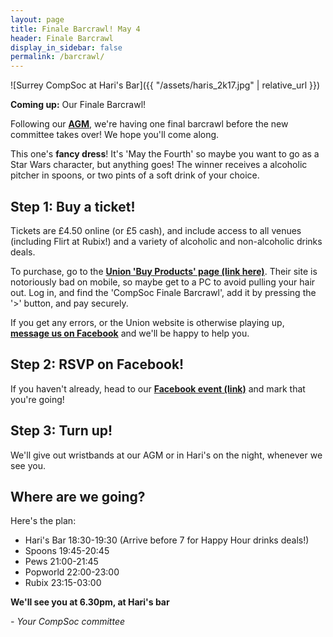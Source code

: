 ```yaml
---
layout: page
title: Finale Barcrawl! May 4
header: Finale Barcrawl
display_in_sidebar: false
permalink: /barcrawl/
---
```


![Surrey CompSoc at Hari's Bar]({{ "/assets/haris_2k17.jpg" | relative_url }})

**Coming up:** Our Finale Barcrawl!

Following our **[AGM](/agm)**, we're having one final barcrawl before the new committee takes over! We hope you'll come along.

This one's **fancy dress**! It's 'May the Fourth' so maybe you want to go as a Star Wars character, but anything goes! The winner receives a alcoholic pitcher in spoons, or two pints of a soft drink of your choice.

## Step 1: Buy a ticket!

Tickets are £4.50 online (or £5 cash), and include access to all venues (including Flirt at Rubix!) and a variety of alcoholic and non-alcoholic drinks deals.

To purchase, go to the **[Union 'Buy Products' page (link here)](https://www.ussu.co.uk/activity/Pages/BuyProducts.aspx)**. Their site is notoriously bad on mobile, so maybe get to a PC to avoid pulling your hair out. Log in, and find the 'CompSoc Finale Barcrawl', add it by pressing the '>' button, and pay securely.

If you get any errors, or the Union website is otherwise playing up, **[message us on Facebook](http://m.me/computingsoc)** and we'll be happy to help you.

## Step 2: RSVP on Facebook!

If you haven't already, head to our **[Facebook event (link)](https://www.facebook.com/events/2060357857575601/)** and mark that you're going!

## Step 3: Turn up!

We'll give out wristbands at our AGM or in Hari's on the night, whenever we see you.

## Where are we going?

Here's the plan:

* Hari's Bar 18:30-19:30 (Arrive before 7 for Happy Hour drinks deals!)
* Spoons 19:45-20:45
* Pews 21:00-21:45
* Popworld 22:00-23:00
* Rubix 23:15-03:00

**We'll see you at 6.30pm, at Hari's bar**

*- Your CompSoc committee*
